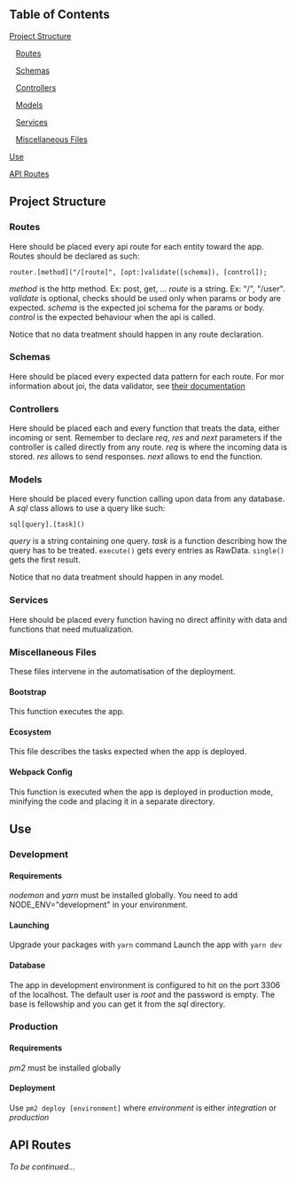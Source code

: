 ## Table of Contents

[Project Structure](#project-structure)

&nbsp;&nbsp;&nbsp;[Routes](#routes)

&nbsp;&nbsp;&nbsp;[Schemas](#schemas)

&nbsp;&nbsp;&nbsp;[Controllers](#controllers)

&nbsp;&nbsp;&nbsp;[Models](#models)

&nbsp;&nbsp;&nbsp;[Services](#services)

&nbsp;&nbsp;&nbsp;[Miscellaneous Files](#miscellaneous-files)

[Use](#use)

[API Routes](#api-routes)

## Project Structure

### Routes

Here should be placed every api route for each entity toward the app.
Routes should be declared as such:

`router.[method]("/[route]", [opt:]validate([schema]), [control]);`

_method_ is the http method. Ex: post, get, ...
_route_ is a string. Ex: "/", "/user".
_validate_ is optional, checks should be used only when params or body are expected.
_schema_ is the expected joi schema for the params or body.
_control_ is the expected behaviour when the api is called.

Notice that no data treatment should happen in any route declaration.

### Schemas

Here should be placed every expected data pattern for each route.
For mor information about joi, the data validator, see [their documentation](https://hapi.dev/family/joi/)

### Controllers

Here should be placed each and every function that treats the data, either incoming or sent.
Remember to declare _req_, _res_ and _next_ parameters if the controller is called directly from any route.
_req_ is where the incoming data is stored.
_res_ allows to send responses.
_next_ allows to end the function.

### Models

Here should be placed every function calling upon data from any database.
A _sql_ class allows to use a query like such:

`sql[query].[task]()`

_query_ is a string containing one query.
_task_ is a function describing how the query has to be treated.
`execute()` gets every entries as RawData.
`single()` gets the first result.

Notice that no data treatment should happen in any model.

### Services

Here should be placed every function having no direct affinity with data and functions that need mutualization.

### Miscellaneous Files

These files intervene in the automatisation of the deployment.

#### Bootstrap

This function executes the app.

#### Ecosystem

This file describes the tasks expected when the app is deployed.

#### Webpack Config

This function is executed when the app is deployed in production mode, minifying the code and placing it in a separate directory.

## Use

### Development

#### Requirements

_nodemon_ and _yarn_ must be installed globally.
You need to add NODE_ENV="development" in your environment.

#### Launching

Upgrade your packages with `yarn` command
Launch the app with `yarn dev`

#### Database

The app in development environment is configured to hit on the port 3306 of the localhost.
The default user is _root_ and the password is empty. The base is fellowship and you can get it from the _sql_ directory.

### Production

#### Requirements

_pm2_ must be installed globally

#### Deployment

Use `pm2 deploy [environment]` where _environment_ is either _integration_ or _production_

## API Routes

_To be continued..._
